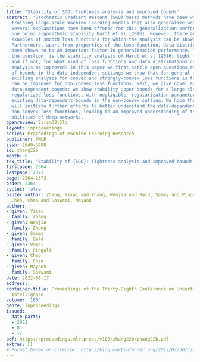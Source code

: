 ```yaml
---
title: 'Stability of SGD: Tightness analysis and improved bounds'
abstract: 'Stochastic Gradient Descent (SGD) based methods have been widely used for
  training large-scale machine learning models that also generalize well in practice.
  Several explanations have been offered for this generalization performance, a prominent
  one being algorithmic stability Hardt et al [2016]. However, there are no known
  examples of smooth loss functions for which the analysis can be shown to be tight.
  Furthermore, apart from properties of the loss function, data distribution has also
  been shown to be an important factor in generalization performance. This raises
  the question: is the stability analysis of Hardt et al [2016] tight for smooth functions,
  and if not, for what kind of loss functions and data distributions can the stability
  analysis be improved? In this paper we first settle open questions regarding tightness
  of bounds in the data-independent setting: we show that for general datasets, the
  existing analysis for convex and strongly-convex loss functions is tight, but it
  can be improved for non-convex loss functions. Next, we give novel and improved
  data-dependent bounds: we show stability upper bounds for a large class of convex
  regularized loss functions, with negligible  regularization parameters, and improve
  existing data-dependent bounds in the non-convex setting. We hope that our results
  will initiate further efforts to better understand the data-dependent setting under
  non-convex loss functions, leading to an improved understanding of the generalization
  abilities of deep networks.'
openreview: Sl-zmO8j5lq
layout: inproceedings
series: Proceedings of Machine Learning Research
publisher: PMLR
issn: 2640-3498
id: zhang22b
month: 0
tex_title: 'Stability of {SGD}: Tightness analysis and improved bounds'
firstpage: 2364
lastpage: 2373
page: 2364-2373
order: 2364
cycles: false
bibtex_author: Zhang, Yikai and Zhang, Wenjia and Bald, Sammy and Pingali, Vamsi and
  Chen, Chao and Goswami, Mayank
author:
- given: Yikai
  family: Zhang
- given: Wenjia
  family: Zhang
- given: Sammy
  family: Bald
- given: Vamsi
  family: Pingali
- given: Chao
  family: Chen
- given: Mayank
  family: Goswami
date: 2022-08-17
address:
container-title: Proceedings of the Thirty-Eighth Conference on Uncertainty in Artificial
  Intelligence
volume: '180'
genre: inproceedings
issued:
  date-parts:
  - 2022
  - 8
  - 17
pdf: https://proceedings.mlr.press/v180/zhang22b/zhang22b.pdf
extras: []
# Format based on citeproc: http://blog.martinfenner.org/2013/07/30/citeproc-yaml-for-bibliographies/
---
```

